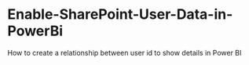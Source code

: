 # Enable-SharePoint-User-Data-in-PowerBi
How to create a relationship between user id to show details in Power BI
